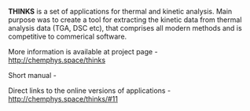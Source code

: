 **THINKS** is a set of applications for thermal and kinetic analysis. Main purpose was to create a tool for extracting the kinetic data from thermal analysis data (TGA, DSC etc), that comprises all modern methods and is competitive to commerical software. 

More information is available at project page - http://chemphys.space/thinks

Short manual - 

Direct links to the online versions of applications - http://chemphys.space/thinks/#11
